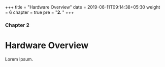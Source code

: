 +++
title = "Hardware Overview"
date = 2019-06-11T09:14:38+05:30
weight = 6
chapter = true
pre = "<b>2. </b>"
+++

### Chapter 2

# Hardware Overview

Lorem Ipsum.